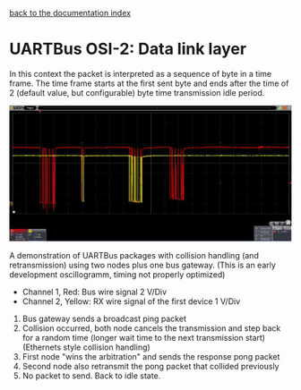 [back to the documentation index](../)  

# UARTBus OSI-2: Data link layer

In this context the packet is interpreted as a sequence of byte in a time frame.
The time frame starts at the first sent byte and ends after the time of 2
(default value, but configurable) byte time transmission idle period.

![UARTBus frame and collision handling](/resources/image/collision_handling.jpg)

A demonstration of UARTBus packages with collision handling (and retransmission)
using two nodes plus one bus gateway.
(This is an early development oscillogramm, timing not properly optimized)

- Channel 1, Red: Bus wire signal 2 V/Div 
- Channel 2, Yellow: RX wire signal of the first device 1 V/Div

1) Bus gateway sends a broadcast ping packet
2) Collision occurred, both node cancels the transmission and step back for a
	random time (longer wait time to the next transmission start)
	(Ethernets style collision handling)
3) First node "wins the arbitration" and sends the response pong packet
4) Second node also retransmit the pong packet that collided previously
5) No packet to send. Back to idle state.
